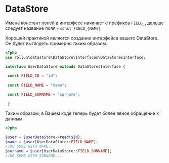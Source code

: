# DataStore 

Имена констант полей в интерфесе начинает с префикса `FIELD_`, дальше следует название поля -
` const FIELD_{NAME} `

Хорошей практикой является создание интерфейса вашего DataStore. 
Он будет выгялдеть примерно таким образом.

```php
<?php
use rollun\datastore\DataStore\Interfaces\DataStoresInterface;

interface UserDataStore extends DataStoresInterface {
 
 const FIELD_ID = "id";
 
 const FIELD_NAME = "name";   

 const FIELD_SURNAME = "surname";

 }
```

Таким образом, в Вашем коде теперь будет более явное обращение к данным.
```php
<?php

$user = $userDataStore->read($id);
$name = $user[UserDataStore::FIELD_NAME];
//DO SOME WITH NAME...
$surname = $user[UserDataStore::FIELD_SURNAME];
//DO SOME WITH SURNAME...

```